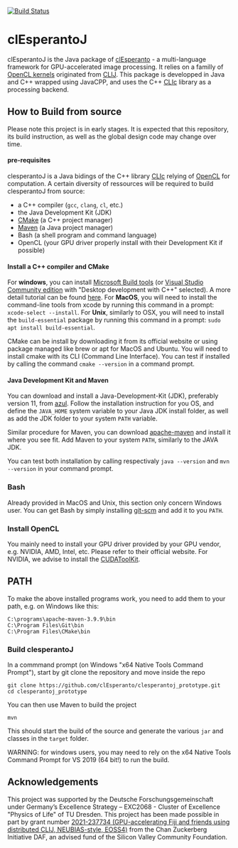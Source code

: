 [![Build Status](https://github.com/clEsperanto/clesperantoj_prototype/actions/workflows/build.yml/badge.svg)](https://github.com/clEsperanto/clesperantoj_prototype/actions/workflows/build.yml)



# clEsperantoJ

clEsperantoJ is the Java package of [clEsperanto] - a multi-language framework for GPU-accelerated image processing. It relies on a familly of [OpenCL kernels] originated from [CLIJ]. This package is developped in Java and C++ wrapped using JavaCPP, and uses the C++ [CLIc] library as a processing backend.

## How to Build from source

Please note this project is in early stages.
It is expected that this repository, its build instruction, as well as the global design code may change over time.

#### pre-requisites

clesperantoJ is a Java bidings of the C++ library [CLIc]() relying of [OpenCL]() for computation.
A certain diversity of ressources will be required to build clesperantoJ from source:
- a C++ compiler (`gcc`, `clang`, `cl`, etc.)
- the Java Development Kit (JDK)
- [CMake](https://cmake.org/) (a C++ project manager)
- [Maven](https://maven.apache.org/download.cgi) (a Java project manager)
- Bash (a shell program and command language)
- OpenCL (your GPU driver properly install with their Development Kit if possible)

#### Install a C++ compiler and CMake

For __windows__, you can install [Microsoft Build tools](https://visualstudio.microsoft.com/visual-cpp-build-tools/) (or [Visual Studio Community edition](https://visualstudio.microsoft.com/vs/community/) with "Desktop development with C++" selected). A more detail tutorial can be found [here](https://biapol.github.io/blog/robert_haase/ms_build_tools/readme.html).
For __MacOS__, you will need to install the command-line tools from xcode by running this command in a prompt: `xcode-select --install`.
For __Unix__, similarly to OSX, you will need to install the `build-essential` package by running this command in a prompt: `sudo apt install build-essential`.

CMake can be install by downloading it from its official website or using package managed like brew or apt for MacOS and Ubuntu.
You will need to install cmake with its CLI (Command Line Interface).
You can test if installed by calling the command `cmake --version` in a command prompt.

#### Java Development Kit and Maven

You can download and install a Java-Development-Kit (JDK), preferably version 11, from [azul](https://www.azul.com/downloads/?package=jdk#download-openjdk).
Follow the installation instruction for you OS, and define the `JAVA_HOME` system variable to your Java JDK install folder, as well as add the JDK folder to your system `PATH` variable.

Similar procedure for Maven, you can download [apache-maven](https://maven.apache.org/download.cgi) and install it where you see fit. Add Maven to your system `PATH`, similarly to the JAVA JDK.

You can test both installation by calling respectivaly `java --version` and `mvn --version` in your command prompt.

### Bash

Already provided in MacOS and Unix, this section only concern Windows user.
You can get Bash by simply installing [git-scm](https://git-scm.com/downloads) and add it to you `PATH`.

### Install OpenCL

You mainly need to install your GPU driver provided by your GPU vendor, e.g. NVIDIA, AMD, Intel, etc. Please refer to their official website.
For NVIDIA, we advise to install the [CUDAToolKit](https://developer.nvidia.com/cuda-toolkit).

## PATH

To make the above installed programs work, you need to add them to your path, e.g. on Windows like this:
```
C:\programs\apache-maven-3.9.9\bin
C:\Program Files\Git\bin
C:\Program Files\CMake\bin
```

### Build clesperantoJ

In a commmand prompt (on Windows "x64 Native Tools Command Prompt"), start by git clone the repository and move inside the repo
```
git clone https://github.com/clEsperanto/clesperantoj_prototype.git
cd clesperantoj_prototype
```
You can then use Maven to build the project
```
mvn
```
This should start the build of the source and generate the various `jar` and classes in the `target` folder.

WARNING: for windows users, you may need to rely on the x64 Native Tools Command Prompt for VS 2019 (64 bit!) to run the build.

## Acknowledgements
This project was supported by the Deutsche Forschungsgemeinschaft under Germany’s Excellence Strategy – EXC2068 - Cluster of Excellence "Physics of Life" of TU Dresden.
This project has been made possible in part by grant number [2021-237734 (GPU-accelerating Fiji and friends using distributed CLIJ, NEUBIAS-style, EOSS4)](https://chanzuckerberg.com/eoss/proposals/gpu-accelerating-fiji-and-friends-using-distributed-clij-neubias-style/) from the Chan Zuckerberg Initiative DAF, an advised fund of the Silicon Valley Community Foundation.


[clEsperanto]: http://clesperanto.net/
[OpenCL kernels]: https://github.com/clEsperanto/clij-opencl-kernels/tree/clesperanto_kernels
[CLIJ]: http://clij.github.io/
[CLIc]: https://github.com/clEsperanto/CLIc
[community guidelines]: https://clij.github.io/clij2-docs/community_guidelines
[github issue]: https://github.com/clEsperanto/pyclesperanto/issues
[image.sc forum]: https://forum.image.sc/
